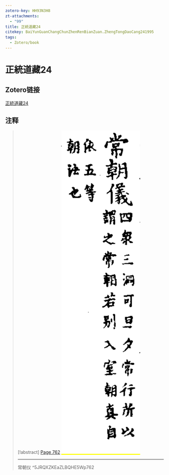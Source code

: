 ```yaml
---
zotero-key: HH93N3H8
zt-attachments:
  - "99"
title: 正統道藏24
citekey: BaiYunGuanChangChunZhenRenBianZuan.ZhengTongDaoCang241995
tags:
  - Zotero/book
---
```

# 正統道藏24

## Zotero链接

[正統道藏24](zotero://select/library/items/HH93N3H8) 

## 注释


> [!abstract] [Page 762](zotero://open-pdf/library/items/ZLBQHE5W?page=762&annotation=5JRQXZKE)
> <mark style="color: #ffd400;">![](08-Assets/images/zotero/5JRQXZKE.png)</mark>
> 
> * * *
> 
> 常朝仪
> ^5JRQXZKEaZLBQHE5Wp762



